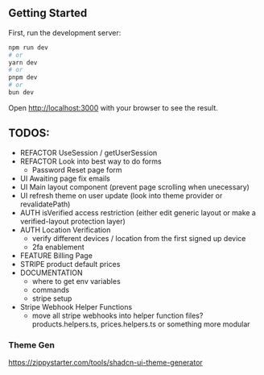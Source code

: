 ## Getting Started

First, run the development server:

```bash
npm run dev
# or
yarn dev
# or
pnpm dev
# or
bun dev
```

Open [http://localhost:3000](http://localhost:3000) with your browser to see the result.

## TODOS:

- REFACTOR UseSession / getUserSession
- REFACTOR Look into best way to do forms
  - Password Reset page form
- UI Awaiting page fix emails
- UI Main layout component (prevent page scrolling when unecessary)
- UI refresh theme on user update (look into theme provider or revalidatePath)
- AUTH isVerified access restriction (either edit generic layout or make a verified-layout protection layer)
- AUTH Location Verification
  - verify different devices / location from the first signed up device
  - 2fa enablement
- FEATURE Billing Page
- STRIPE product default prices
- DOCUMENTATION
  - where to get env variables
  - commands
  - stripe setup
- Stripe Webhook Helper Functions
  - move all stripe webhooks into helper function files? products.helpers.ts, prices.helpers.ts or something more modular

### Theme Gen

https://zippystarter.com/tools/shadcn-ui-theme-generator
